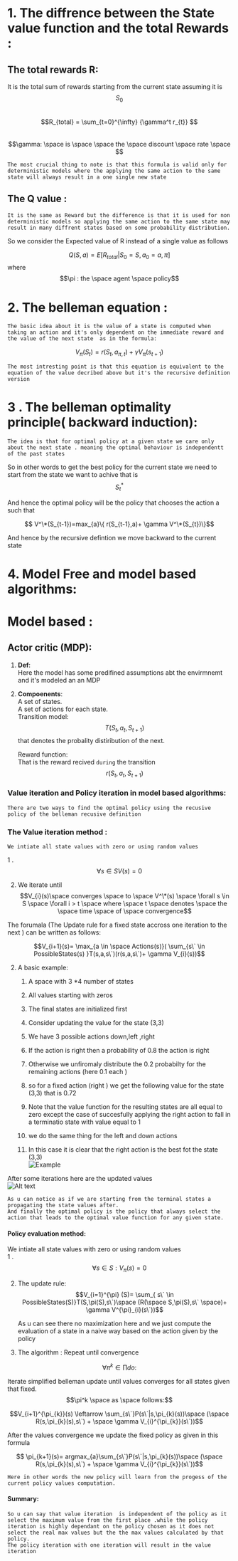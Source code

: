 # 1. The diffrence between the State value function  and the total  Rewards :

##  The total rewards R:
It is the total sum of rewards starting from the current state assuming it is $$S_{0}$$
<br>$$R_{total} = \sum_{t=0}^{\infty} {\gamma^t r_{t}} $$<br>
$$\gamma: \space is \space  \space the  \space  discount \space  rate \space  $$

    The most crucial thing to note is that this formula is valid only for deterministic models where the applying the same action to the same state will always result in a one single new state


## The Q value :
    It is the same as Reward but the difference is that it is used for non deterministic models so applying the same action to the same state may result in many diffrent states based on some probability distribution.

So we consider the Expected value of R instead of a single value as follows

$$Q(S,a)=E[R_{total}|S_{0}=S,a_{0}=a,\pi]$$
where
$$\pi : the \space  agent \space  policy$$


# 2. The belleman equation :
    The basic idea about it is the value of a state is computed when taking an action and it's only dependent on the immediate reward and the value of the next state  as in the formula:

$$V_{\pi}(S_{t})=r(S_{t},a_{\pi,t})+ \gamma V_{\pi}(s_{t+1})$$


    The most intresting point is that this equation is equivalent to the equation of the value decribed above but it's the recursive definition version 

# 3 . The belleman optimality principle( backward induction):

    The idea is that for optimal policy at a given state we care only about the next state . meaning the optimal behaviour is independentt of the past states
    
So in other words to get the best policy for the current state we need to start from the state we want to achive that is $$S_{t}^*$$

And hence the optimal policy will be the policy that chooses the action a such that 

$$ V^\*(S_{t-1})=max_{a}\{ r(S_{t-1},a)+ \gamma V^\*(S_{t})\}$$

And hence by the recursive defintion we move backward to the current state

# 4. Model Free and model based algorithms:

# Model based :

## Actor critic (MDP):

1. **Def**:<br>
    Here the model has some predifined assumptions abt the envirmnemt and it's modeled an an MDP
2. **Compoenents**:<br>
    A set of states.<br> A set of actions for each state.<br>Transition model: $$T(S_{t},a_{t},S_{t+1})$$ that denotes the probality distiribution of the next. <br>

    Reward function:<br>That is the reward recived `during` the transition $$r(S_{t},a_{t},S_{t+1})$$
     
 
### Value iteration and Policy iteration in model based algorithms: 

    There are two ways to find the optimal policy using the recusive policy of the belleman recusive definition

### The Value iteration method :

    We intiate all state values with zero or using random values 
1 . $$\forall s \in S  V(s)=0$$

2. We iterate until $$V_{i}(s)\space converges \space to \space V^\*(s) \space \forall s \in S \space \forall i > t \space  where \space t \space denotes \space  the  \space time \space  of \space  convergence$$

The forumala (The Update rule for a fixed state accross one iteration to the next ) can be written as follows:

$$V_{i+1}(s)= \max_{a \in \space Actions(s)}( \sum_{s\` \in PossibleStates(s) }T(s,a,s\`)(r(s,a,s\`)+ \gamma V_{i}(s))$$

2. A basic example:

    1. A space with 3 *4 number of states <br>
    2. All values starting with zeros <br>
    3. The final states are initialized first <br>
    4. Consider updating the value for the state (3,3)<br>
    5. We have 3 possible actions down,left ,right<br>
    6. If the action is right then a probability of 0.8 the action is right <nr>
    7. Otherwise we unfiromaly distribute the 0.2 probabilty for the remaining actions (here 0.1 each )<br>

    8. so for a fixed action (right ) we get the following value for the state (3,3) that is 0.72<br>

    9. Note that the value function for the resulting states are all equal to zero except the case of succesfully applying the right action to fall in a terminatio  state with value equal to 1

    9. we do the same thing for the left and down actions<br>

    10. In this  case it is clear that the right action is the best fot the state (3,3)<br>
![Example](images/value_iteration_1.png)

After some iterations here are the updated values <br>
![Alt text](images/value_iteration_2.png)

    As u can notice as if we are starting from the terminal states a propagating the state values after.
    And finally the optimal policy is the policy that always select the action that leads to the optimal value function for any given state.


#### Policy evaluation method:

   We intiate all state values with zero or using random values <br>
1 . $$\forall s\in S : V_{\pi}(s)=0$$

2. The update rule: $$V_{i=1}^{\pi} (S)= \sum_{ s\` \in PossibleStates(S)}T(S,\pi(S),s\`)\space (R(\space S,\pi(S),s\` \space)+ \gamma V^{\pi}_{i}(s\`))$$

    As u can see there no maximization here and we just compute the evaluation of a state in a naive way based on the action given by the policy 

3. The algorithm :
Repeat until convergence <br>


$$ \forall \pi^k \in \prod do :$$

Iterate simplified belleman update until values converges for all states given that fixed.<br> $$\pi^k  \space as \space follows:$$

$$V_{i+1}^{\pi_{k}}(s) \leftarrow \sum_{s\`}P(s\`|s,\pi_{k}(s))\space (\space R(s,\pi_{k}(s),s\`) + \space \gamma V_{i}^{\pi_{k}}(s\`))$$

After the values convergence we update the fixed policy as given in this formula

$$ \pi_{k+1}(s)= argmax_{a}\sum_{s\`}P(s\`|s,\pi_{k}(s))\space (\space R(s,\pi_{k}(s),s\`) + \space \gamma V_{i}^{\pi_{k}}(s\`))$$


    Here in other words the new policy will learn from the progess of the current policy values computation.



####  Summary:
    
    So u can say that value iteration  is independent of the policy as it select the maximum value from the first place .while the policy iteration is highly dependant on the policy chosen as it does not select the real max values but the the max values calculated by that policy.
    The policy iteration with one iteration will result in the value iteration 




